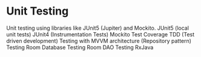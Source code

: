 # Unit Testing
Unit testing using libraries like JUnit5 (Jupiter) and Mockito.
JUnit5 (local unit tests)
JUnit4 (Instrumentation Tests)
Mockito
Test Coverage
TDD (Test driven development)
Testing with MVVM architecture (Repository pattern)
Testing Room Database
Testing Room DAO
Testing RxJava
